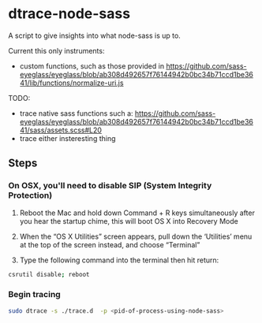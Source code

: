 # dtrace-node-sass

A script to give insights into what node-sass is up to.

Current this only instruments:

* custom functions, such as those provided in https://github.com/sass-eyeglass/eyeglass/blob/ab308d492657f76144942b0bc34b71ccd1be3641/lib/functions/normalize-uri.js

TODO:

* trace native sass functions such a: https://github.com/sass-eyeglass/eyeglass/blob/ab308d492657f76144942b0bc34b71ccd1be3641/sass/assets.scss#L20
* trace either insteresting thing

## Steps

### On OSX, you'll need to disable SIP (System Integrity Protection)

1. Reboot the Mac and hold down Command + R keys simultaneously after you hear the startup chime, this will boot OS X into Recovery Mode

2. When the “OS X Utilities” screen appears, pull down the ‘Utilities’ menu at the top of the screen instead, and choose “Terminal”

3. Type the following command into the terminal then hit return:

  ```sh
  csrutil disable; reboot
  ```

### Begin tracing

```sh
sudo dtrace -s ./trace.d  -p <pid-of-process-using-node-sass>
```
